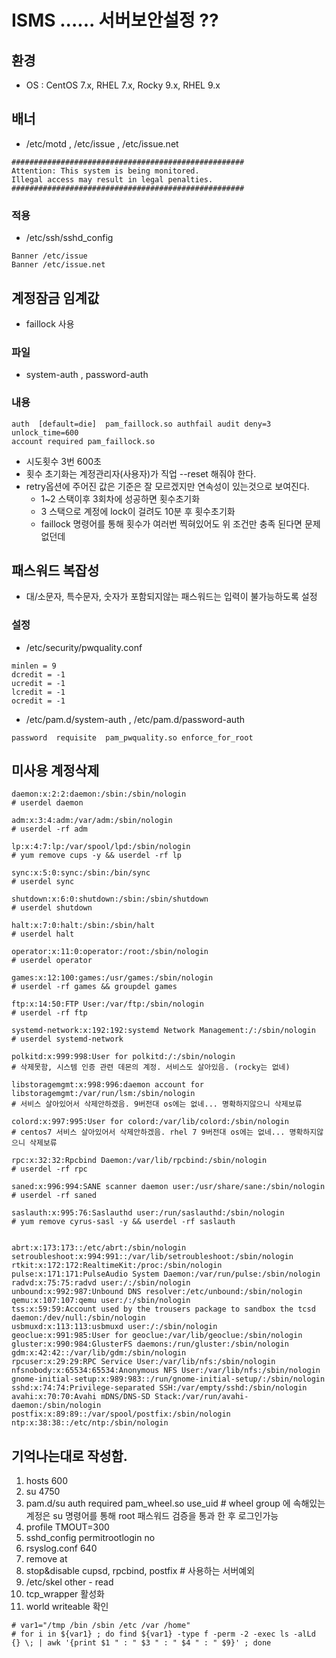 # ISMS ...... 서버보안설정 ??
## 환경
* OS : CentOS 7.x, RHEL 7.x, Rocky 9.x, RHEL 9.x

## 배너
* /etc/motd , /etc/issue , /etc/issue.net
```
####################################################
Attention: This system is being monitored.
Illegal access may result in legal penalties.
####################################################
```

### 적용
* /etc/ssh/sshd_config
```
Banner /etc/issue
Banner /etc/issue.net
```

## 계정잠금 임계값
* faillock 사용
### 파일
* system-auth , password-auth

### 내용
```
auth  [default=die]  pam_faillock.so authfail audit deny=3 unlock_time=600
account required pam_faillock.so
```
* 시도횟수 3번 600초
* 횟수 초기화는 계정관리자(사용자)가 직업 --reset 해줘야 한다.
* retry옵션에 주어진 값은 기준은 잘 모르겠지만 연속성이 있는것으로 보여진다.
  * 1~2 스택이후 3회차에 성공하면 횟수초기화
  * 3 스택으로 계정에 lock이 걸려도 10분 후 횟수초기화
  * faillock 명령어를 통해 횟수가 여러번 찍혀있어도 위 조건만 충족 된다면 문제없던데

## 패스워드 복잡성
* 대/소문자, 특수문자, 숫자가 포함되지않는 패스워드는 입력이 불가능하도록 설정
### 설정
* /etc/security/pwquality.conf
```
minlen = 9
dcredit = -1
ucredit = -1
lcredit = -1
ocredit = -1
```
* /etc/pam.d/system-auth , /etc/pam.d/password-auth
```
password  requisite  pam_pwquality.so enforce_for_root
```

## 미사용 계정삭제
```
daemon:x:2:2:daemon:/sbin:/sbin/nologin
# userdel daemon

adm:x:3:4:adm:/var/adm:/sbin/nologin
# userdel -rf adm

lp:x:4:7:lp:/var/spool/lpd:/sbin/nologin
# yum remove cups -y && userdel -rf lp

sync:x:5:0:sync:/sbin:/bin/sync
# userdel sync

shutdown:x:6:0:shutdown:/sbin:/sbin/shutdown
# userdel shutdown

halt:x:7:0:halt:/sbin:/sbin/halt
# userdel halt

operator:x:11:0:operator:/root:/sbin/nologin
# userdel operator

games:x:12:100:games:/usr/games:/sbin/nologin
# userdel -rf games && groupdel games

ftp:x:14:50:FTP User:/var/ftp:/sbin/nologin
# userdel -rf ftp

systemd-network:x:192:192:systemd Network Management:/:/sbin/nologin
# userdel systemd-network

polkitd:x:999:998:User for polkitd:/:/sbin/nologin
# 삭제못함, 시스템 인증 관련 데몬의 계정. 서비스도 살아있음. (rocky는 없네)

libstoragemgmt:x:998:996:daemon account for libstoragemgmt:/var/run/lsm:/sbin/nologin
# 서비스 살아있어서 삭제안하겠음. 9버전대 os에는 없네... 명확하지않으니 삭제보류

colord:x:997:995:User for colord:/var/lib/colord:/sbin/nologin
# centos7 서비스 살아있어서 삭제안하겠음. rhel 7 9버전대 os에는 없네... 명확하지않으니 삭제보류

rpc:x:32:32:Rpcbind Daemon:/var/lib/rpcbind:/sbin/nologin
# userdel -rf rpc

saned:x:996:994:SANE scanner daemon user:/usr/share/sane:/sbin/nologin
# userdel -rf saned

saslauth:x:995:76:Saslauthd user:/run/saslauthd:/sbin/nologin
# yum remove cyrus-sasl -y && userdel -rf saslauth


abrt:x:173:173::/etc/abrt:/sbin/nologin
setroubleshoot:x:994:991::/var/lib/setroubleshoot:/sbin/nologin
rtkit:x:172:172:RealtimeKit:/proc:/sbin/nologin
pulse:x:171:171:PulseAudio System Daemon:/var/run/pulse:/sbin/nologin
radvd:x:75:75:radvd user:/:/sbin/nologin
unbound:x:992:987:Unbound DNS resolver:/etc/unbound:/sbin/nologin
qemu:x:107:107:qemu user:/:/sbin/nologin
tss:x:59:59:Account used by the trousers package to sandbox the tcsd daemon:/dev/null:/sbin/nologin
usbmuxd:x:113:113:usbmuxd user:/:/sbin/nologin
geoclue:x:991:985:User for geoclue:/var/lib/geoclue:/sbin/nologin
gluster:x:990:984:GlusterFS daemons:/run/gluster:/sbin/nologin
gdm:x:42:42::/var/lib/gdm:/sbin/nologin
rpcuser:x:29:29:RPC Service User:/var/lib/nfs:/sbin/nologin
nfsnobody:x:65534:65534:Anonymous NFS User:/var/lib/nfs:/sbin/nologin
gnome-initial-setup:x:989:983::/run/gnome-initial-setup/:/sbin/nologin
sshd:x:74:74:Privilege-separated SSH:/var/empty/sshd:/sbin/nologin
avahi:x:70:70:Avahi mDNS/DNS-SD Stack:/var/run/avahi-daemon:/sbin/nologin
postfix:x:89:89::/var/spool/postfix:/sbin/nologin
ntp:x:38:38::/etc/ntp:/sbin/nologin
```


## 기억나는대로 작성함.
1. hosts 600
2. su 4750
3. pam.d/su auth required pam_wheel.so use_uid # wheel group 에 속해있는 계정은 su 명령어를 통해 root 패스워드 검증을 통과 한 후 로그인가능
4. profile TMOUT=300
5. sshd_config permitrootlogin no
6. rsyslog.conf 640
7. remove at
8. stop&disable cupsd, rpcbind, postfix # 사용하는 서버예외
9. /etc/skel other - read
10. tcp_wrapper 활성화
11. world writeable 확인
```
# var1="/tmp /bin /sbin /etc /var /home"
# for i in ${var1} ; do find ${var1} -type f -perm -2 -exec ls -alLd {} \; | awk '{print $1 " : " $3 " : " $4 " : " $9}' ; done 
```

